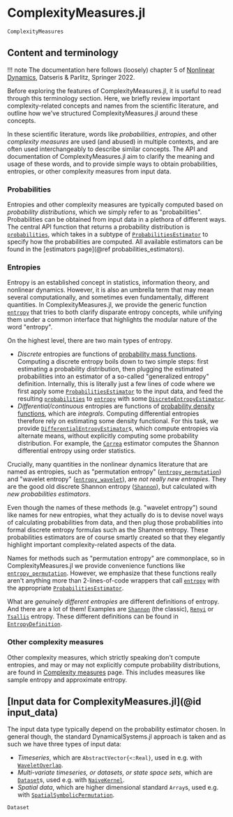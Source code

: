 # ComplexityMeasures.jl

```@docs
ComplexityMeasures
```

## Content and terminology

!!! note
    The documentation here follows (loosely) chapter 5 of
    [Nonlinear Dynamics](https://link.springer.com/book/10.1007/978-3-030-91032-7),
    Datseris & Parlitz, Springer 2022.

Before exploring the features of ComplexityMeasures.jl, it is useful to read through this terminology section. Here, we briefly review important complexity-related concepts and names from the scientific literature, and outline how we've structured ComplexityMeasures.jl around these concepts.

In these scientific literature, words like *probabilities*, *entropies*, and other *complexity measures* are used (and abused) in multiple contexts, and are often used interchangeably to describe similar concepts. The API and documentation of ComplexityMeasures.jl aim to clarify the meaning and usage of these words, and to provide simple ways to obtain probabilities, entropies, or other complexity measures
from input data.

### Probabilities

Entropies and other complexity measures are typically computed based on _probability
distributions_,
which we simply refer to as "probabilities".
Probabilities can be obtained from input data in a plethora of different ways.
The central API function that returns a probability distribution
is [`probabilities`](@ref), which takes in a subtype of [`ProbabilitiesEstimator`](@ref)
to specify how the probabilities are computed.
All available estimators can be found in the [estimators page](@ref probabilities_estimators).

### Entropies

Entropy is an established concept in statistics, information theory, and nonlinear dynamics.
However, it is also an umbrella term that may mean several computationally, and sometimes
even fundamentally, different quantities.
In ComplexityMeasures.jl, we provide the generic
function [`entropy`](@ref) that tries to both clarify disparate entropy concepts, while
unifying them under a common interface that highlights the modular nature of the word
"entropy".

On the highest level, there are two main types of entropy.

- *Discrete* entropies are functions of [probability mass functions](https://en.wikipedia.org/wiki/Probability_mass_function). Computing a discrete entropy boils
    down to two simple steps: first estimating a probability distribution, then plugging
    the estimated probabilities into an estimator of a so-called "generalized entropy" definition.
    Internally, this is literally just a few lines of code where we first apply some
    [`ProbabilitiesEstimator`](@ref) to the input data, and feed the resulting
    [`probabilities`](@ref) to [`entropy`](@ref) with some [`DiscreteEntropyEstimator`](@ref).
- *Differential/continuous* entropies are functions of
    [probability density functions](https://en.wikipedia.org/wiki/Probability_density_function),
    which are *integrals*. Computing differential entropies therefore rely on estimating
    some density functional. For this task, we provide [`DifferentialEntropyEstimator`](@ref)s,
    which compute entropies via alternate means, without explicitly computing some
    probability distribution. For example, the [`Correa`](@ref) estimator computes the
    Shannon differential entropy using order statistics.

Crucially, many quantities in the nonlinear dynamics literature that are named as
entropies, such as "permutation entropy" ([`entropy_permutation`](@ref)) and
"wavelet entropy" ([`entropy_wavelet`](@ref)), are *not really new entropies*.
They are the good old discrete Shannon entropy ([`Shannon`](@ref)), but calculated with
*new probabilities estimators*.

Even though the names of these methods (e.g. "wavelet entropy") sound like names for new
entropies, what they actually do is to devise novel
ways of calculating probabilities from data, and then plug those probabilities into formal
discrete entropy formulas such as
the Shannon entropy. These probabilities estimators are of course smartly created so that
they elegantly highlight important complexity-related aspects of the data.

Names for methods such as "permutation entropy" are commonplace, so in
ComplexityMeasures.jl we provide convenience functions like [`entropy_permutation`](@ref).
However, we emphasize that these functions really aren't anything more than
2-lines-of-code wrappers that call [`entropy`](@ref) with the appropriate
[`ProbabilitiesEstimator`](@ref).

What are *genuinely different entropies* are different definitions of entropy. And there
are a lot of them! Examples are [`Shannon`](@ref) (the classic), [`Renyi`](@ref) or
[`Tsallis`](@ref) entropy. These different definitions can be found in
[`EntropyDefinition`](@ref).

### Other complexity measures

Other complexity measures, which strictly speaking don't compute entropies, and may or may not explicitly compute probability distributions, are found in
[Complexity measures](@ref) page.
This includes measures like sample entropy and approximate entropy.

## [Input data for ComplexityMeasures.jl](@id input_data)

The input data type typically depend on the probability estimator chosen.
In general though, the standard DynamicalSystems.jl approach is taken and as such we have three types of input data:

- *Timeseries*, which are `AbstractVector{<:Real}`, used in e.g. with [`WaveletOverlap`](@ref).
- *Multi-variate timeseries, or datasets, or state space sets*, which are [`Dataset`](@ref)s, used e.g. with [`NaiveKernel`](@ref).
- *Spatial data*, which are higher dimensional standard `Array`s, used e.g. with  [`SpatialSymbolicPermutation`](@ref).

```@docs
Dataset
```
